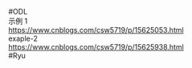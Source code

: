 #ODL  
示例 1  
https://www.cnblogs.com/csw5719/p/15625053.html  
exaple-2  
https://www.cnblogs.com/csw5719/p/15625938.html   
#Ryu  
